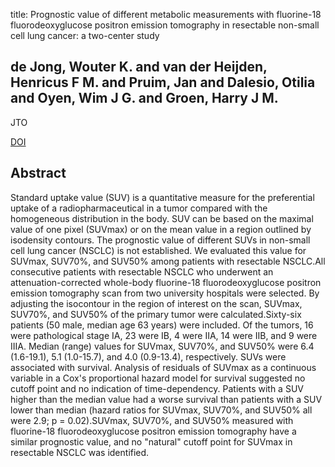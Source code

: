 title: Prognostic value of different metabolic measurements with fluorine-18 fluorodeoxyglucose positron emission tomography in resectable non-small cell lung cancer: a two-center study

## de Jong, Wouter K. and van der Heijden, Henricus F M. and Pruim, Jan and Dalesio, Otilia and Oyen, Wim J G. and Groen, Harry J M.
JTO

<a href="https://doi.org/10.1097/JTO.0b013e31815608f5">DOI</a>

## Abstract
Standard uptake value (SUV) is a quantitative measure for the preferential uptake of a radiopharmaceutical in a tumor compared with the homogeneous distribution in the body. SUV can be based on the maximal value of one pixel (SUVmax) or on the mean value in a region outlined by isodensity contours. The prognostic value of different SUVs in non-small cell lung cancer (NSCLC) is not established. We evaluated this value for SUVmax, SUV70%, and SUV50% among patients with resectable NSCLC.All consecutive patients with resectable NSCLC who underwent an attenuation-corrected whole-body fluorine-18 fluorodeoxyglucose positron emission tomography scan from two university hospitals were selected. By adjusting the isocontour in the region of interest on the scan, SUVmax, SUV70%, and SUV50% of the primary tumor were calculated.Sixty-six patients (50 male, median age 63 years) were included. Of the tumors, 16 were pathological stage IA, 23 were IB, 4 were IIA, 14 were IIB, and 9 were IIIA. Median (range) values for SUVmax, SUV70%, and SUV50% were 6.4 (1.6-19.1), 5.1 (1.0-15.7), and 4.0 (0.9-13.4), respectively. SUVs were associated with survival. Analysis of residuals of SUVmax as a continuous variable in a Cox's proportional hazard model for survival suggested no cutoff point and no indication of time-dependency. Patients with a SUV higher than the median value had a worse survival than patients with a SUV lower than median (hazard ratios for SUVmax, SUV70%, and SUV50% all were 2.9; p = 0.02).SUVmax, SUV70%, and SUV50% measured with fluorine-18 fluorodeoxyglucose positron emission tomography have a similar prognostic value, and no "natural" cutoff point for SUVmax in resectable NSCLC was identified.

